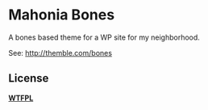 
# Mahonia Bones

A bones based theme for a WP site for my neighborhood.

See: http://themble.com/bones

## License
__[WTFPL](http://sam.zoy.org/wtfpl/)__


